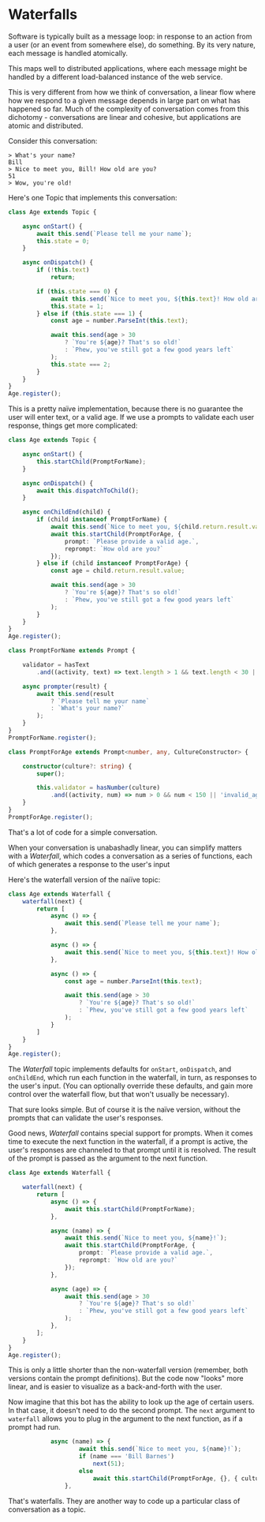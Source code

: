 # Waterfalls

Software is typically built as a message loop: in response to an action from a user (or an event from somewhere else), do something. By its very nature, each message is handled atomically.

This maps well to distributed applications, where each message might be handled by a different load-balanced instance of the web service.

This is very different from how we think of conversation, a linear flow where how we respond to a given message depends in large part on what has happened so far. Much of the complexity of conversation comes from this dichotomy - conversations are linear and cohesive, but applications are atomic and distributed.

Consider this conversation:
```
> What's your name?
Bill
> Nice to meet you, Bill! How old are you?
51
> Wow, you're old!
```
Here's one Topic that implements this conversation:
```ts
class Age extends Topic {

    async onStart() {
        await this.send(`Please tell me your name`);
        this.state = 0;
    }

    async onDispatch() {
        if (!this.text)
            return;

        if (this.state === 0) {
            await this.send(`Nice to meet you, ${this.text}! How old are you?`);
            this.state = 1;
        } else if (this.state === 1) {
            const age = number.ParseInt(this.text);

            await this.send(age > 30
                ? `You're ${age}? That's so old!`
                : `Phew, you've still got a few good years left`
            );
            this.state === 2;
        }
    }
}
Age.register();
```
This is a pretty naïve implementation, because there is no guarantee the user will enter text, or a valid age. If we use a prompts to validate each user response, things get more complicated:
```ts
class Age extends Topic {

    async onStart() {
        this.startChild(PromptForName);
    }

    async onDispatch() {
        await this.dispatchToChild();
    }

    async onChildEnd(child) {
        if (child instanceof PromptForName) {
            await this.send(`Nice to meet you, ${child.return.result.value}! How old are you?`);
            await this.startChild(PromptForAge, {
                prompt: `Please provide a valid age.`,
                reprompt: `How old are you?`
            });
        } else if (child instanceof PromptForAge) {
            const age = child.return.result.value;

            await this.send(age > 30
                ? `You're ${age}? That's so old!`
                : `Phew, you've still got a few good years left`
            );
        }
    }
}
Age.register();

class PromptForName extends Prompt {

    validator = hasText
        .and((activity, text) => text.length > 1 && text.length < 30 || 'invalid_name');

    async prompter(result) {
        await this.send(result
            ? `Please tell me your name`
            : `What's your name?`
        );
    }
}
PromptForName.register();

class PromptForAge extends Prompt<number, any, CultureConstructor> {

    constructor(culture?: string) {
        super();

        this.validator = hasNumber(culture)
            .and((activity, num) => num > 0 && num < 150 || 'invalid_age');
    }
}
PromptForAge.register();
```
That's a lot of code for a simple conversation.

When your conversation is unabashadly linear, you can simplify matters with a *Waterfall*, which codes a conversation as a series of functions, each of which generates a response to the user's input

Here's the waterfall version of the naiïve topic:
```ts
class Age extends Waterfall {
    waterfall(next) {
        return [
            async () => {
                await this.send(`Please tell me your name`);
            },

            async () => {
                await this.send(`Nice to meet you, ${this.text}! How old are you?`);
            },

            async () => {
                const age = number.ParseInt(this.text);

                await this.send(age > 30
                    ? `You're ${age}? That's so old!`
                    : `Phew, you've still got a few good years left`
                );
            }
        ]
    }
}
Age.register();
```
The *Waterfall* topic implements defaults for `onStart`, `onDispatch`, and `onChildEnd`, which run each function in the waterfall, in turn, as responses to the user's input. (You can optionally override these defaults, and gain more control over the waterfall flow, but that won't usually be necessary).

That sure looks simple. But of course it is the naïve version, without the prompts that can validate the user's responses.

Good news, *Waterfall* contains special support for prompts. When it comes time to execute the next function in the waterfall, if a prompt is active, the user's responses are channeled to that prompt until it is resolved. The result of the prompt is passed as the argument to the next function.
```ts
class Age extends Waterfall {

    waterfall(next) {
        return [
            async () => {
                await this.startChild(PromptForName);
            },

            async (name) => {
                await this.send(`Nice to meet you, ${name}!`);
                await this.startChild(PromptForAge, {
                    prompt: `Please provide a valid age.`,
                    reprompt: `How old are you?`
                });
            },

            async (age) => {
                await this.send(age > 30
                    ? `You're ${age}? That's so old!`
                    : `Phew, you've still got a few good years left`
                );
            },
        ];
    }
}
Age.register();
```
This is only a little shorter than the non-waterfall version (remember, both versions contain the prompt definitions). But the code now "looks" more linear, and is easier to visualize as a back-and-forth with the user.

Now imagine that this bot has the ability to look up the age of certain users. In that case, it doesn't need to do the second prompt. The `next` argument to `waterfall` allows you to plug in the argument to the next function, as if a prompt had run.
```ts
            async (name) => {
                    await this.send(`Nice to meet you, ${name}!`);
                    if (name === 'Bill Barnes')
                        next(51);
                    else
                        await this.startChild(PromptForAge, {}, { culture: 'en-us'});
                },
```
That's waterfalls. They are another way to code up a particular class of conversation as a topic.
